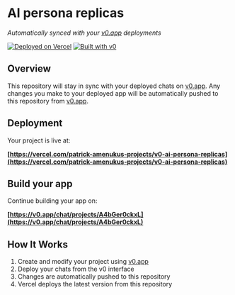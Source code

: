 # AI persona replicas

*Automatically synced with your [v0.app](https://v0.app) deployments*

[![Deployed on Vercel](https://img.shields.io/badge/Deployed%20on-Vercel-black?style=for-the-badge&logo=vercel)](https://vercel.com/patrick-amenukus-projects/v0-ai-persona-replicas)
[![Built with v0](https://img.shields.io/badge/Built%20with-v0.app-black?style=for-the-badge)](https://v0.app/chat/projects/A4bGer0ckxL)

## Overview

This repository will stay in sync with your deployed chats on [v0.app](https://v0.app).
Any changes you make to your deployed app will be automatically pushed to this repository from [v0.app](https://v0.app).

## Deployment

Your project is live at:

**[https://vercel.com/patrick-amenukus-projects/v0-ai-persona-replicas](https://vercel.com/patrick-amenukus-projects/v0-ai-persona-replicas)**

## Build your app

Continue building your app on:

**[https://v0.app/chat/projects/A4bGer0ckxL](https://v0.app/chat/projects/A4bGer0ckxL)**

## How It Works

1. Create and modify your project using [v0.app](https://v0.app)
2. Deploy your chats from the v0 interface
3. Changes are automatically pushed to this repository
4. Vercel deploys the latest version from this repository
